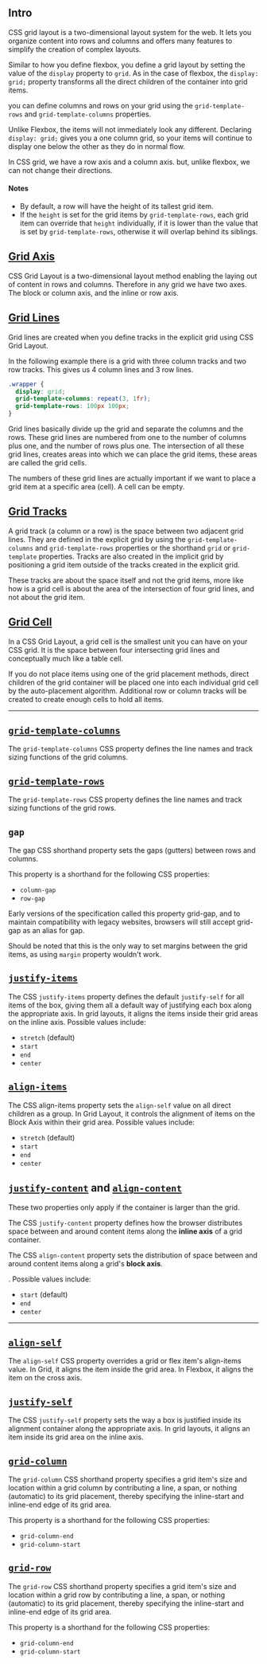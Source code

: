 ## Intro

CSS grid layout is a two-dimensional layout system for the web. It lets you organize content into rows and columns and offers many features to simplify the creation of complex layouts.

Similar to how you define flexbox, you define a grid layout by setting the value of the `display` property to `grid`. As in the case of flexbox, the `display: grid;` property transforms all the direct children of the container into grid items.

you can define columns and rows on your grid using the `grid-template-rows` and `grid-template-columns` properties.

Unlike Flexbox, the items will not immediately look any different. Declaring `display: grid;` gives you a one column grid, so your items will continue to display one below the other as they do in normal flow.

In CSS grid, we have a row axis and a column axis. but, unlike flexbox, we can not change their directions.

#### Notes

- By default, a row will have the height of its tallest grid item.
- If the `height` is set for the grid items by `grid-template-rows`, each grid item can override that `height` individually, if it is lower than the value that is set by `grid-template-rows`, otherwise it will overlap behind its siblings.

## [Grid Axis](https://developer.mozilla.org/en-US/docs/Glossary/Grid_Axis)

CSS Grid Layout is a two-dimensional layout method enabling the laying out of content in rows and columns. Therefore in any grid we have two axes. The block or column axis, and the inline or row axis.

## [Grid Lines](https://developer.mozilla.org/en-US/docs/Glossary/Grid_Lines)

Grid lines are created when you define tracks in the explicit grid using CSS Grid Layout.

In the following example there is a grid with three column tracks and two row tracks. This gives us 4 column lines and 3 row lines.

```css
.wrapper {
  display: grid;
  grid-template-columns: repeat(3, 1fr);
  grid-template-rows: 100px 100px;
}
```

Grid lines basically divide up the grid and separate the columns and the rows. These grid lines are numbered from one to the number of columns plus one, and the number of rows plus one. The intersection of all these grid lines, creates areas into which we can place the grid items, these areas are called the grid cells.

The numbers of these grid lines are actually important if we want to place a grid item at a specific area (cell). A cell can be empty.

## [Grid Tracks](https://developer.mozilla.org/en-US/docs/Glossary/Grid_Tracks)

A grid track (a column or a row) is the space between two adjacent grid lines. They are defined in the explicit grid by using the `grid-template-columns` and `grid-template-rows` properties or the shorthand `grid` or `grid-template` properties. Tracks are also created in the implicit grid by positioning a grid item outside of the tracks created in the explicit grid.

These tracks are about the space itself and not the grid items, more like how is a grid cell is about the area of the intersection of four grid lines, and not about the grid item.

## [Grid Cell](https://developer.mozilla.org/en-US/docs/Glossary/Grid_Cell)

In a CSS Grid Layout, a grid cell is the smallest unit you can have on your CSS grid. It is the space between four intersecting grid lines and conceptually much like a table cell.

If you do not place items using one of the grid placement methods, direct children of the grid container will be placed one into each individual grid cell by the auto-placement algorithm. Additional row or column tracks will be created to create enough cells to hold all items.

---

## [`grid-template-columns`](https://developer.mozilla.org/en-US/docs/Web/CSS/grid-template-columns)

The `grid-template-columns` CSS property defines the line names and track sizing functions of the grid columns.

## [`grid-template-rows`](https://developer.mozilla.org/en-US/docs/Web/CSS/grid-template-rows)

The `grid-template-rows` CSS property defines the line names and track sizing functions of the grid rows.

## `gap`

The gap CSS shorthand property sets the gaps (gutters) between rows and columns.

This property is a shorthand for the following CSS properties:

- `column-gap`
- `row-gap`

Early versions of the specification called this property grid-gap, and to maintain compatibility with legacy websites, browsers will still accept grid-gap as an alias for gap.

Should be noted that this is the only way to set margins between the grid items, as using `margin` property wouldn't work.

## [`justify-items`](https://developer.mozilla.org/en-US/docs/Web/CSS/justify-items)

The CSS `justify-items` property defines the default `justify-self` for all items of the box, giving them all a default way of justifying each box along the appropriate axis. In grid layouts, it aligns the items inside their grid areas on the inline axis. Possible values include:

- `stretch` (default)
- `start`
- `end`
- `center`

## [`align-items`](https://developer.mozilla.org/en-US/docs/Web/CSS/align-items)

The CSS align-items property sets the `align-self` value on all direct children as a group. In Grid Layout, it controls the alignment of items on the Block Axis within their grid area. Possible values include:

- `stretch` (default)
- `start`
- `end`
- `center`

## [`justify-content`](https://developer.mozilla.org/en-US/docs/Web/CSS/justify-content) and [`align-content`](https://developer.mozilla.org/en-US/docs/Web/CSS/align-content)

These two properties only apply if the container is larger than the grid.

The CSS `justify-content` property defines how the browser distributes space between and around content items along the **inline axis** of a grid container.

The CSS `align-content` property sets the distribution of space between and around content items along a grid's **block axis**.

. Possible values include:

- `start` (default)
- `end`
- `center`

---

## [`align-self`](https://developer.mozilla.org/en-US/docs/Web/CSS/align-self)

The `align-self` CSS property overrides a grid or flex item's align-items value. In Grid, it aligns the item inside the grid area. In Flexbox, it aligns the item on the cross axis.

## [`justify-self`](https://developer.mozilla.org/en-US/docs/Web/CSS/justify-self)

The CSS `justify-self` property sets the way a box is justified inside its alignment container along the appropriate axis. In grid layouts, it aligns an item inside its grid area on the inline axis.

## [`grid-column`](https://developer.mozilla.org/en-US/docs/Web/CSS/grid-column)

The `grid-column` CSS shorthand property specifies a grid item's size and location within a grid column by contributing a line, a span, or nothing (automatic) to its grid placement, thereby specifying the inline-start and inline-end edge of its grid area.

This property is a shorthand for the following CSS properties:

- `grid-column-end`
- `grid-column-start`

## [`grid-row`](https://developer.mozilla.org/en-US/docs/Web/CSS/grid-row)

The `grid-row` CSS shorthand property specifies a grid item's size and location within a grid row by contributing a line, a span, or nothing (automatic) to its grid placement, thereby specifying the inline-start and inline-end edge of its grid area.

This property is a shorthand for the following CSS properties:

- `grid-column-end`
- `grid-column-start`
